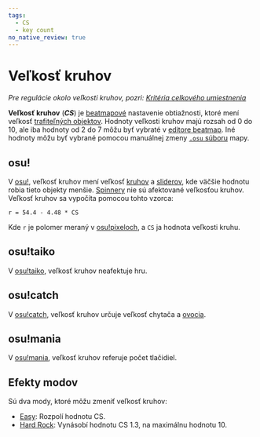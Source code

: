 ```yaml
---
tags:
  - CS
  - key count
no_native_review: true
---
```


# Veľkosť kruhov

*Pre regulácie okolo veľkosti kruhov, pozri: [Kritéria celkového umiestnenia](/wiki/Ranking_Criteria)*

**Veľkosť kruhov** (***CS***) je [beatmapové](/wiki/Beatmap) nastavenie obtiažnosti, ktoré mení veľkosť [trafiteľných objektov](/wiki/Hit_object). Hodnoty veľkosti kruhov majú rozsah od 0 do 10, ale iba hodnoty od 2 do 7 môžu byť vybraté v [editore beatmap](/wiki/Client/Beatmap_editor). Iné hodnoty môžu byť vybrané pomocou manuálnej zmeny [`.osu` súboru](/wiki/osu!_File_Formats/Osu_(file_format)) mapy.

## osu!

V [osu!](/wiki/Game_mode/osu!), veľkosť kruhov mení veľkosť [kruhov](/wiki/Gameplay/Hit_object/Hit_circle) a [sliderov](/wiki/Gameplay/Hit_object/Slider), kde väčšie hodnotu robia tieto objekty menšie. [Spinnery](/wiki/Gameplay/Hit_object/Spinner) nie sú afektované veľkosťou kruhov. Veľkosť kruhov sa vypočíta pomocou tohto vzorca:

`r = 54.4 - 4.48 * CS`

Kde `r` je polomer meraný v [osu!pixeloch](/wiki/osu!pixel), a `CS` ja hodnota veľkosti kruhu.

## osu!taiko

V [osu!taiko](/wiki/Game_mode/osu!taiko), veľkosť kruhov neafektuje hru.

## osu!catch

V [osu!catch](/wiki/Game_mode/osu!catch), veľkosť kruhov určuje veľkosť chytača a [ovocia](/wiki/Gameplay/Hit_object/Fruit).

## osu!mania

V [osu!mania](/wiki/Game_mode/osu!mania), veľkosť kruhov referuje počet tlačidiel.

## Efekty modov

Sú dva mody, ktoré môžu zmeniť veľkosť kruhov:

- [Easy](/wiki/Game_modifier/Easy): Rozpolí hodnotu CS.
- [Hard Rock](/wiki/Game_modifier/Hard_Rock): Vynásobí hodnotu CS 1.3, na maximálnu hodnotu 10.
